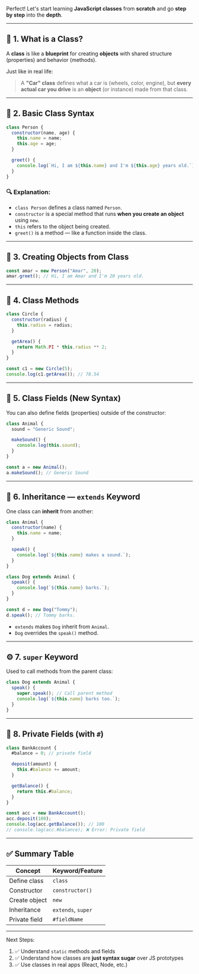 Perfect! Let's start learning **JavaScript classes** from **scratch** and go **step by step** into the **depth**.

---

## 🧱 1. What is a Class?

A **class** is like a **blueprint** for creating **objects** with shared structure (properties) and behavior (methods).

Just like in real life:

> A **"Car" class** defines what a car is (wheels, color, engine), but **every actual car you drive** is an **object** (or instance) made from that class.

---

## 🧪 2. Basic Class Syntax

```js
class Person {
  constructor(name, age) {
    this.name = name;
    this.age = age;
  }

  greet() {
    console.log(`Hi, I am ${this.name} and I'm ${this.age} years old.`);
  }
}
```

### 🔍 Explanation:

* `class Person` defines a class named `Person`.
* `constructor` is a special method that runs **when you create an object** using `new`.
* `this` refers to the object being created.
* `greet()` is a method — like a function inside the class.

---

## 🧪 3. Creating Objects from Class

```js
const amar = new Person("Amar", 20);
amar.greet(); // Hi, I am Amar and I'm 20 years old.
```

---

## 🎯 4. Class Methods

```js
class Circle {
  constructor(radius) {
    this.radius = radius;
  }

  getArea() {
    return Math.PI * this.radius ** 2;
  }
}

const c1 = new Circle(5);
console.log(c1.getArea()); // 78.54
```

---

## 🧩 5. Class Fields (New Syntax)

You can also define fields (properties) outside of the constructor:

```js
class Animal {
  sound = "Generic Sound";

  makeSound() {
    console.log(this.sound);
  }
}

const a = new Animal();
a.makeSound(); // Generic Sound
```

---

## 🧬 6. Inheritance — `extends` Keyword

One class can **inherit** from another:

```js
class Animal {
  constructor(name) {
    this.name = name;
  }

  speak() {
    console.log(`${this.name} makes a sound.`);
  }
}

class Dog extends Animal {
  speak() {
    console.log(`${this.name} barks.`);
  }
}

const d = new Dog("Tommy");
d.speak(); // Tommy barks.
```

* `extends` makes `Dog` inherit from `Animal`.
* `Dog` overrides the `speak()` method.

---

## ⚙️ 7. `super` Keyword

Used to call methods from the parent class:

```js
class Dog extends Animal {
  speak() {
    super.speak(); // Call parent method
    console.log(`${this.name} barks too.`);
  }
}
```

---

## 🔐 8. Private Fields (with `#`)

```js
class BankAccount {
  #balance = 0; // private field

  deposit(amount) {
    this.#balance += amount;
  }

  getBalance() {
    return this.#balance;
  }
}

const acc = new BankAccount();
acc.deposit(100);
console.log(acc.getBalance()); // 100
// console.log(acc.#balance); ❌ Error: Private field
```

---

## ✅ Summary Table

| Concept       | Keyword/Feature    |
| ------------- | ------------------ |
| Define class  | `class`            |
| Constructor   | `constructor()`    |
| Create object | `new`              |
| Inheritance   | `extends`, `super` |
| Private field | `#fieldName`       |

---

Next Steps:

1. ✅ Understand `static` methods and fields
2. ✅ Understand how classes are **just syntax sugar** over JS prototypes
3. ✅ Use classes in real apps (React, Node, etc.)
